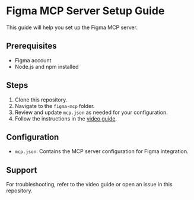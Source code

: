 # Figma MCP Server Setup Guide

This guide will help you set up the Figma MCP server.

## Prerequisites
- Figma account
- Node.js and npm installed

## Steps
1. Clone this repository.
2. Navigate to the `figma-mcp` folder.
3. Review and update `mcp.json` as needed for your configuration.
4. Follow the instructions in the [video guide](https://youtu.be/drLQPJ6Ke-s?si=eI8vTZYXJh0ZDNvM).

## Configuration
- `mcp.json`: Contains the MCP server configuration for Figma integration.

## Support
For troubleshooting, refer to the video guide or open an issue in this repository.
